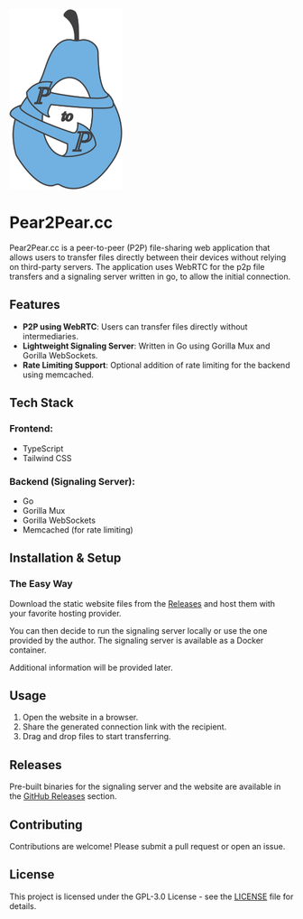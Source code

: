 <img src="website/static/assets/logo.webp" width="200" alt="Pear2Pear logo" title="Logo" >

# Pear2Pear.cc

Pear2Pear.cc is a peer-to-peer (P2P) file-sharing web application that allows users to transfer files directly between their devices without relying on third-party servers. The application uses WebRTC for the p2p file transfers and a signaling server written in go, to allow the initial connection.

## Features

- **P2P using WebRTC**: Users can transfer files directly without intermediaries.
- **Lightweight Signaling Server**: Written in Go using Gorilla Mux and Gorilla WebSockets.
- **Rate Limiting Support**: Optional addition of rate limiting for the backend using memcached.

## Tech Stack

### Frontend:

- TypeScript
- Tailwind CSS

### Backend (Signaling Server):

- Go
- Gorilla Mux
- Gorilla WebSockets
- Memcached (for rate limiting)

## Installation & Setup

### The Easy Way

Download the static website files from the [Releases](https://github.com/Fra179/Pear2Pear/releases/) and host them with your favorite hosting provider.

You can then decide to run the signaling server locally or use the one provided by the author.
The signaling server is available as a Docker container.

Additional information will be provided later.

## Usage

1. Open the website in a browser.
2. Share the generated connection link with the recipient.
3. Drag and drop files to start transferring.

## Releases

Pre-built binaries for the signaling server and the website are available in the [GitHub Releases](https://github.com/Fra179/Pear2Pear/releases/) section.

## Contributing

Contributions are welcome! Please submit a pull request or open an issue.

## License

This project is licensed under the GPL-3.0 License - see the [LICENSE](LICENSE) file for details.

